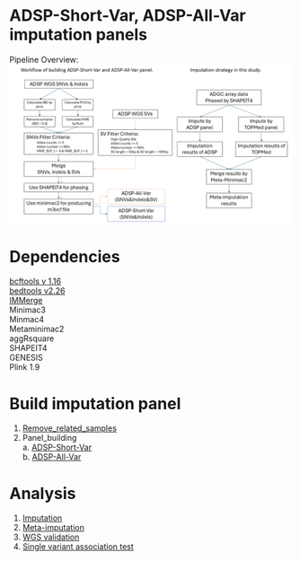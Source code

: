 # ADSP-Short-Var, ADSP-All-Var imputation panels

Pipeline Overview:
![alt text](https://github.com/plCas/SNP-SV-imputation-panel-building-pipeline/blob/142da040b92ab406bae589d64935c3663519cba9/Images/ADSP-Short_All-Var_panel_Workflow.png)

# Dependencies
[bcftools v 1.16](https://github.com/samtools/bcftools/tree/1.16) <br>
[bedtools v2.26](https://github.com/arq5x/bedtools2/tree/v2.26.0) <br>
[IMMerge](https://github.com/belowlab/IMMerge) <br>
Minimac3 <br>
Minmac4 <br>
Metaminimac2 <br>
aggRsquare <br>
SHAPEIT4 <br>
GENESIS <br>
Plink 1.9 <br>

# Build imputation panel <br>
  1.	[Remove_related_samples](https://github.com/plCas/SNP-SV-imputation-panel-building-pipeline/tree/f1f555d145959f1ec4505cc48e1cb0e5fd262614/remove_related_samples) <br>
  2.	Panel_building <br>
      a.	[ADSP-Short-Var](https://github.com/plCas/SNP-SV-imputation-panel-building-pipeline/tree/4e8553b194b417d1f173e7e1e237cd93618ed9d0/panel_building/ADSP-Short-Var)<br>
    	b.	[ADSP-All-Var](https://github.com/plCas/SNP-SV-imputation-panel-building-pipeline/tree/4e8553b194b417d1f173e7e1e237cd93618ed9d0/panel_building/ADSP-All-Var) <br>

# Analysis <br>
  1.	[Imputation](https://github.com/plCas/SNP-SV-imputation-panel-building-pipeline/tree/06945fbe22f1a1939a5014f5b1a60596c6d4dbb4/imputation) <br>
  2.	[Meta-imputation](https://github.com/plCas/SNP-SV-imputation-panel-building-pipeline/tree/06945fbe22f1a1939a5014f5b1a60596c6d4dbb4/meta-imputation) <br>
  3.	[WGS validation](https://github.com/plCas/SNP-SV-imputation-panel-building-pipeline/tree/06945fbe22f1a1939a5014f5b1a60596c6d4dbb4/WGS%20validation) <br>
  4.	[Single variant association test](https://github.com/plCas/SNP-SV-imputation-panel-building-pipeline/tree/06945fbe22f1a1939a5014f5b1a60596c6d4dbb4/single%20variant%20association%20test) <br>
